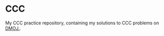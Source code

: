 # CCC

My CCC practice repository, containing my solutions to CCC problems on [DMOJ.](https://dmoj.ca/). 
